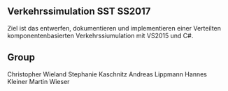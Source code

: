 ## Verkehrssimulation SST SS2017

Ziel ist das entwerfen, dokumentieren und implementieren
einer Verteilten komponentenbasierten Verkehrssiumulation mit VS2015 und C#.

## Group

Christopher Wieland
Stephanie Kaschnitz
Andreas Lippmann
Hannes Kleiner
Martin Wieser
